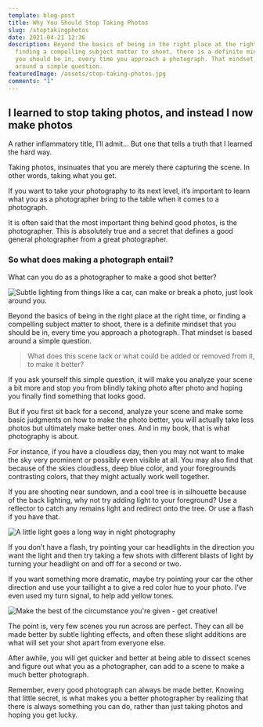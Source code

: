 ```yaml
---
template: blog-post
title: Why You Should Stop Taking Photos
slug: /stoptakingphotos
date: 2021-04-21 12:36
description: Beyond the basics of being in the right place at the right time, or
  finding a compelling subject matter to shoot, there is a definite mindset that
  you should be in, every time you approach a photograph. That mindset is based
  around a simple question.
featuredImage: /assets/stop-taking-photos.jpg
comments: "1"
---
```

## I learned to stop taking photos, and instead I now make photos

A rather inflammatory title, I’ll admit… But one that tells a truth that I learned the hard way.

Taking photos, insinuates that you are merely there capturing the scene. In other words, taking what you get.

If you want to take your photography to its next level, it’s important to learn what you as a photographer bring to the table when it comes to a photograph.

It is often said that the most important thing behind good photos, is the photographer. This is absolutely true and a secret that defines a good general photographer from a great photographer.

### So what does making a photograph entail?

What can you do as a photographer to make a good shot better?

![Subtle lighting from things like a car, can make or break a photo, just look around you.](/assets/car-lighting.jpg "Subtle lighting from things like a car, can make or break a photo, just look around you.Subtle lighting from things like a car, can make or break a photo, just look around you.")



Beyond the basics of being in the right place at the right time, or finding a compelling subject matter to shoot, there is a definite mindset that you should be in, every time you approach a photograph. That mindset is based around a simple question.

> What does this scene lack or what could be added or removed from it, to make it better?

If you ask yourself this simple question, it will make you analyze your scene a bit more and stop you from blindly taking photo after photo and hoping you finally find something that looks good.

But if you first sit back for a second, analyze your scene and make some basic judgments on how to make the photo better, you will actually take less photos but ultimately make better ones. And in my book, that is what photography is about.

For instance, if you have a cloudless day, then you may not want to make the sky very prominent or possibly even visible at all. You may also find that because of the skies cloudless, deep blue color, and your foregrounds contrasting colors, that they might actually work well together.

If you are shooting near sundown, and a cool tree is in silhouette because of the back lighting, why not try adding light to your foreground? Use a reflector to catch any remains light and redirect onto the tree. Or use a flash if you have that.

![A little light goes a long way in night photography](/assets/headlights.jpg "A little light goes a long way in night photography")

If you don’t have a flash, try pointing your car headlights in the direction you want the light and then try taking a few shots with different blasts of light by turning your headlight on and off for a second or two.

If you want something more dramatic, maybe try pointing your car the other direction and use your taillight a to give a red color hue to your photo. I’ve even used my turn signal, to help add yellow tones.

![Make the best of the circumstance you're given - get creative!](/assets/tailights.jpg "Make the best of the circumstance you're given - get creative!")

The point is, very few scenes you run across are perfect. They can all be made better by subtle lighting effects, and often these slight additions are what will set your shot apart from everyone else.

After awhile, you will get quicker and better at being able to dissect scenes and figure out what you as a photographer, can add to a scene to make a much better photograph.

Remember, every good photograph can always be made better. Knowing that little secret, is what makes you a better photographer by realizing that there is always something you can do, rather than just taking photos and hoping you get lucky.
